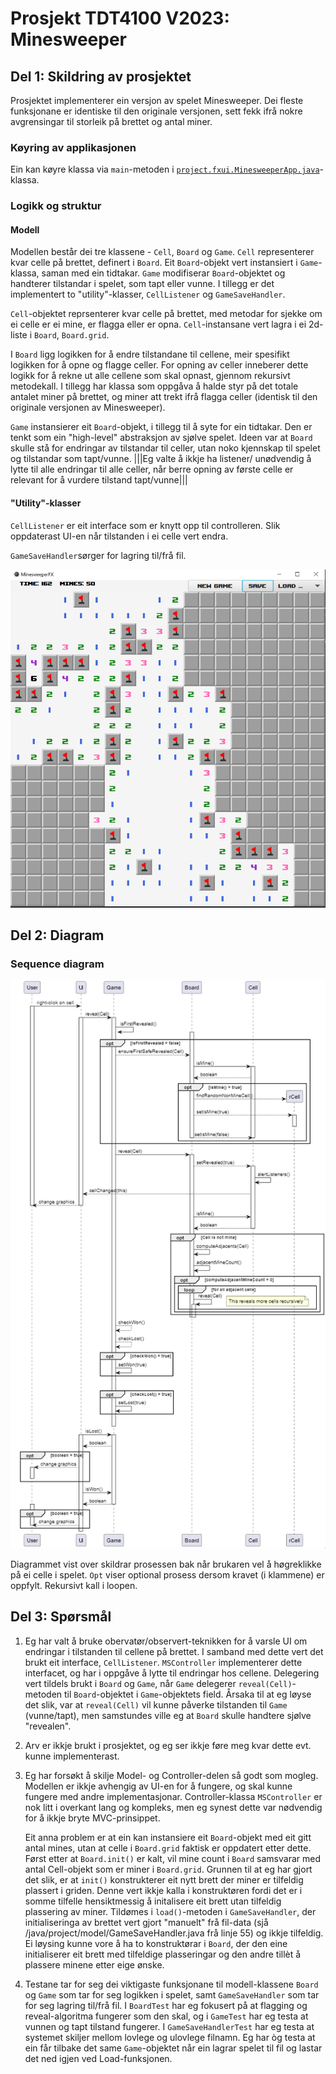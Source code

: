 # Prosjekt TDT4100 V2023: Minesweeper

## Del 1: Skildring av prosjektet

Prosjektet implementerer ein versjon av spelet Minesweeper. Dei fleste funksjonane er identiske til den originale versjonen, sett fekk ifrå nokre avgrensingar til storleik på brettet og antal miner.

### Køyring av applikasjonen

Ein kan køyre klassa via `main`-metoden i [`project.fxui.MinesweeperApp.java`](./src/main/java/project/fxui/MinesweeperApp.java)-klassa.

### Logikk og struktur

#### Modell

Modellen består dei tre klassene - `Cell`, `Board` og `Game`. `Cell` representerer kvar celle på brettet, definert i `Board`. Eit `Board`-objekt vert instansiert i `Game`-klassa, saman med ein tidtakar. `Game` modifiserar `Board`-objektet og handterer tilstandar i spelet, som tapt eller vunne. I tillegg er det implementert to "utility"-klasser, `CellListener` og `GameSaveHandler`.

`Cell`-objektet reprsenterer kvar celle på brettet, med metodar for sjekke om ei celle er ei mine, er flagga eller er opna. `Cell`-instansane vert lagra i ei 2d-liste i `Board`, `Board.grid`.

I `Board` ligg logikken for å endre tilstandane til cellene, meir spesifikt logikken for å opne og flagge celler. For opning av celler inneberer dette logikk for å rekne ut alle cellene som skal opnast, gjennom rekursivt metodekall. I tillegg har klassa som oppgåva å halde styr på det totale antalet miner på brettet, og miner att trekt ifrå flagga celler (identisk til den originale versjonen av Minesweeper).

`Game` instansierer eit `Board`-objekt, i tillegg til å syte for ein tidtakar. Den er tenkt som ein "high-level" abstraksjon av sjølve spelet. Ideen var at `Board` skulle stå for endringar av tilstandar til celler, utan noko kjennskap til spelet og tilstandar som tapt/vunne. |||Eg valte å ikkje ha listener/ unødvendig å lytte til alle endringar til alle celler, når berre opning av første celle er relevant for å vurdere tilstand tapt/vunne|||

#### "Utility"-klasser

`CellListener` er eit interface som er knytt opp til controlleren. Slik oppdaterast UI-en når tilstanden i ei celle vert endra.

`GameSaveHandler`sørger for lagring til/frå fil.

![skjermbilete av UI](mscapture.PNG)

## Del 2: Diagram

### Sequence diagram

![skjermbilete av UI](seq_diagram.PNG)

Diagrammet vist over skildrar prosessen bak når brukaren vel å høgreklikke på ei celle i spelet. `Opt` viser optional prosess dersom kravet (i klammene) er oppfylt. Rekursivt kall i loopen.

## Del 3: Spørsmål

1.  Eg har valt å bruke obervatør/observert-teknikken for å varsle UI om endringar i tilstanden til cellene på brettet. I samband med dette vert det brukt eit interface, `CellListener`. `MSController` implementerer dette interfacet, og har i oppgåve å lytte til endringar hos cellene. Delegering vert tildels brukt i `Board` og `Game`, når `Game` delegerer `reveal(Cell)`-metoden til `Board`-objektet i `Game`-objektets field. Årsaka til at eg løyse det slik, var at `reveal(Cell)` vil kunne påverke tilstanden til `Game` (vunne/tapt), men samstundes ville eg at `Board` skulle handtere sjølve "revealen".

2.  Arv er ikkje brukt i prosjektet, og eg ser ikkje føre meg kvar dette evt. kunne implementerast.

3.  Eg har forsøkt å skilje Model- og Controller-delen så godt som mogleg. Modellen er ikkje avhengig av UI-en for å fungere, og skal kunne fungere med andre implementasjonar. Controller-klassa `MSController` er nok litt i overkant lang og kompleks, men eg synest dette var nødvendig for å ikkje bryte MVC-prinsippet.

    Eit anna problem er at ein kan instansiere eit `Board`-objekt med eit gitt antal mines, utan at celle i `Board.grid` faktisk er oppdatert etter dette. Først etter at `Board.init()` er kalt, vil mine count i `Board` samsvarar med antal Cell-objekt som er miner i `Board.grid`. Grunnen til at eg har gjort det slik, er at `init()` konstrukterer eit nytt brett der miner er tilfeldig plassert i griden. Denne vert ikkje kalla i konstruktøren fordi det er i somme tilfelle hensiktmessig å initalisere eit brett utan tilfeldig plassering av miner. Tildømes i `load()`-metoden i `GameSaveHandler`, der initialiseringa av brettet vert gjort "manuelt" frå fil-data (sjå /java/project/model/GameSaveHandler.java frå linje 55) og ikkje tilfeldig.
    Ei løysing kunne vore å ha to konstruktørar i `Board`, der den eine initialiserer eit brett med tilfeldige plasseringar og den andre tillèt å plassere minene etter eige ønske.

4.  Testane tar for seg dei viktigaste funksjonane til modell-klassene `Board` og `Game` som tar for seg logikken i spelet, samt `GameSaveHandler` som tar for seg lagring til/frå fil. I `BoardTest` har eg fokusert på at flagging og reveal-algoritma fungerer som den skal, og i `GameTest` har eg testa at vunnen og tapt tilstand fungerer. I `GameSaveHandlerTest` har eg testa at systemet skiljer mellom lovlege og ulovlege filnamn. Eg har òg testa at ein får tilbake det same `Game`-objektet når ein lagrar spelet til fil og lastar det ned igjen ved Load-funksjonen.
